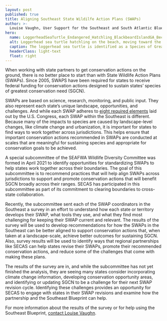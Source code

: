 ```yaml
---
layout: post
published: true
title: Aligning Southeast State Wildilfe Action Plans (SWAPs)
author: >-
  Louise Vaughn, User Support for the Southeast and South Atlantic Blueprints
hero:
  name: LoggerheadSeaTurtle_Endangered_Hatchling_BlackbeardIslandGA_BeckySkiba_USFWS.jpg
  alt: Loggerhead sea turtle hatchling on the beach, moving toward the ocean.
  caption: The loggerhead sea turtle is identified as a Species of Greatest Conservation Need (SGCN) in ten Southeast and Caribbean State Wildlife Action Plans. Photo by Becky Skiba, U.S. Fish and Wildlife Service, taken at Blackbeard Island in Georgia.
  headerClass: light-text
  float: right
---
```

When working with state partners to get conservation actions on the ground, there is no better place to start than with State Wildlife Action Plans (SWAPs). Since 2005, SWAPS have been required for states to receive federal funding for conservation actions designed to sustain states’ species of greatest conservation need (SGCN). 

SWAPs are based on science, research, monitoring, and public input. They also represent each state’s unique landscape, opportunities, and challenges. And while each SWAP adheres to [eight required elements](http://www.landscope.org/focus/understand/swap/eight_swap_elements/) laid out by the U.S. Congress, each SWAP within the Southeast is different. Because many of the impacts to species are caused by landscape-level changes, like climate change and urbanization, it is important for states to find ways to work together across jurisdictions. This helps ensure that important conservation actions recommended in SWAPs are conducted at scales that are meaningful for sustaining species and appropriate for conservation goals to be achieved.<!--more-->

A special subcommittee of the SEAFWA Wildlife Diversity Committee was formed in April 2021 to identify opportunities for standardizing SWAPs to help states work together across their boundaries. The goal of this subcommittee is to recommend practices that will help align SWAPs across jurisdictions to support and promote conservation actions that will benefit SGCN broadly across their ranges. SECAS has participated in this subcommittee as part of its commitment to clearing boundaries to cross-state collaboration.

Recently, the subcommittee sent each of the SWAP coordinators in the Southeast a survey in an effort to understand how each state or territory develops their SWAP, what tools they use, and what they find most challenging for keeping their SWAP current and relevant. The results of the survey will be used to develop recommendations for how the SWAPs in the Southeast can be better aligned to support conservation actions that, when taken at a landscape-scale, achieve better outcomes for sustaining SGCN. Also, survey results will be used to identify ways that regional partnerships like SECAS can help states revise their SWAPs, promote their recommended conservation actions, and reduce some of the challenges that come with making these plans. 

The results of the survey are in, and while the subcommittee has not yet finished the analysis, they are seeing many states consider incorporating climate change information, developing conservation opportunity areas, and identifying or updating SGCN to be a challenge for their next SWAP revision cycle. Identifying these challenges provides an opportunity for SECAS to engage with states in their SWAP revisions and examine how the partnership and the Southeast Blueprint can help.

For more information about the results of the survey or for help using the Southeast Blueprint, [contact Louise Vaughn](mailto:louise_vaughn@fws.gov). 
